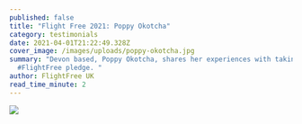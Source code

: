 ```yaml
---
published: false
title: "Flight Free 2021: Poppy Okotcha"
category: testimonials
date: 2021-04-01T21:22:49.328Z
cover_image: /images/uploads/poppy-okotcha.jpg
summary: "Devon based, Poppy Okotcha, shares her experiences with taking the
  #FlightFree pledge. "
author: FlightFree UK
read_time_minute: 2
---
```

![](/images/uploads/poppy-okotcha-quote.jpg)